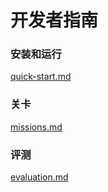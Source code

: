 # 开发者指南

### 安装和运行

[quick-start.md](./quick-start.md)

### 关卡

[missions.md](./missions.md)

### 评测

[evaluation.md](./evaluation.md)
